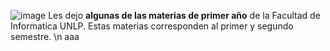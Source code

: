 ![image](https://github.com/Giancardonee/Primer-anho-Licenciatrura-en-Sistemas/assets/114377978/2f4332e6-7b5d-419a-999b-166454489ca9)
Les dejo **algunas de las materias de primer año**
de la Facultad de Informatica UNLP. 
Estas materias corresponden al primer y segundo semestre. \n 
aaa
